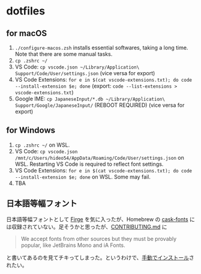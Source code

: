 # dotfiles

## for macOS

1. `./configure-macos.zsh` installs essential softwares, taking a long time. Note that there are some manual tasks.
1. `cp .zshrc ~/`
1. VS Code: `cp vscode.json ~/Library/Application\ Support/Code/User/settings.json` (vice versa for export)
1. VS Code Extensions: `for e in $(cat vscode-extensions.txt); do code --install-extension $e; done` (export: `code --list-extensions > vscode-extensions.txt`)
1. Google IME: `cp JapaneseInput/*.db ~/Library/Application\ Support/Google/JapaneseInput/` (REBOOT REQUIRED) (vice versa for export)

## for Windows

1. `cp .zshrc ~/` on WSL.
1. VS Code: `cp vscode.json /mnt/c/Users/hideo54/AppData/Roaming/Code/User/settings.json` on WSL. Restarting VS Code is required to reflect font settings.
1. VS Code Extensions: `for e in $(cat vscode-extensions.txt); do code --install-extension $e; done` on WSL. Some may fail.
1. TBA

## 日本語等幅フォント

日本語等幅フォントとして [Firge](https://github.com/yuru7/Firge) を気に入ったが、Homebrew の [cask-fonts](https://github.com/Homebrew/homebrew-cask-fonts) には収録されていない。足そうかと思ったが、[CONTRIBUTING.md](https://github.com/Homebrew/homebrew-cask-fonts/blob/master/CONTRIBUTING.md) に

> We accept fonts from other sources but they must be provably popular, like JetBrains Mono and iA Fonts.

と書いてあるのを見てチキってしまった。というわけで、[手動でインストール](https://github.com/yuru7/Firge/releases)されたい。
